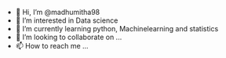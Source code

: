 - 👋 Hi, I’m @madhumitha98
- 👀 I’m interested in Data science
- 🌱 I’m currently learning python, Machinelearning and statistics
- 💞️ I’m looking to collaborate on ...
- 📫 How to reach me ...

<!---
madhumitha98/madhumitha98 is a ✨ special ✨ repository because its `README.md` (this file) appears on your GitHub profile.
You can click the Preview link to take a look at your changes.
--->
